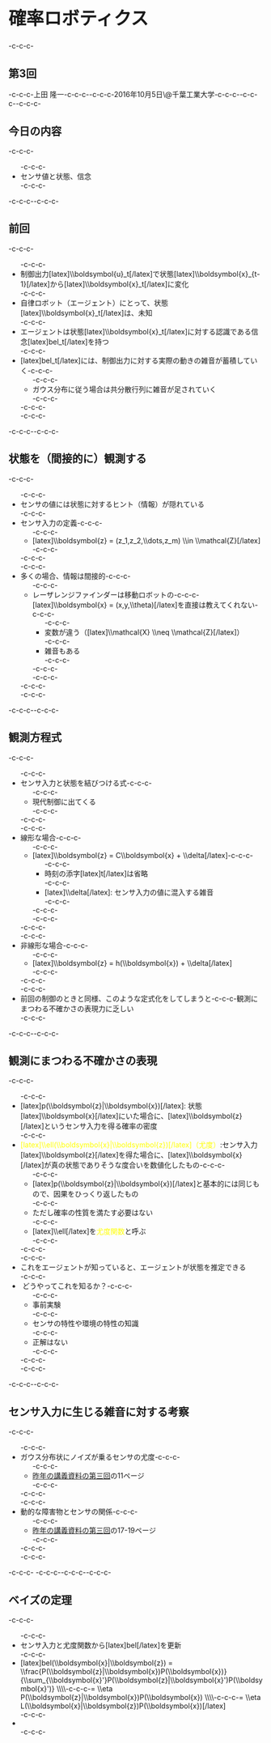 <h1 style="font-size: 250%;">確率ロボティクス</h1>-c-c-c-<h2>第3回</h2>-c-c-c-上田 隆一-c-c-c--c-c-c-2016年10月5日\@千葉工業大学-c-c-c--c-c-c-<!--nextpage-->-c-c-c-<h2>今日の内容</h2>-c-c-c-<ul>-c-c-c- 	<li>センサ値と状態、信念</li>-c-c-c-</ul>-c-c-c-<!--nextpage-->-c-c-c-<h2>前回</h2>-c-c-c-<ul>-c-c-c- 	<li>制御出力[latex]\\boldsymbol{u}_t[/latex]で状態[latex]\\boldsymbol{x}_{t-1}[/latex]から[latex]\\boldsymbol{x}_t[/latex]に変化</li>-c-c-c- 	<li>自律ロボット（エージェント）にとって、状態[latex]\\boldsymbol{x}_t[/latex]は、未知</li>-c-c-c- 	<li>エージェントは状態[latex]\\boldsymbol{x}_t[/latex]に対する認識である信念[latex]bel_t[/latex]を持つ</li>-c-c-c- 	<li>[latex]bel_t[/latex]には、制御出力に対する実際の動きの雑音が蓄積していく-c-c-c-<ul>-c-c-c- 	<li>ガウス分布に従う場合は共分散行列に雑音が足されていく</li>-c-c-c-</ul>-c-c-c-</li>-c-c-c-</ul>-c-c-c-<!--nextpage-->-c-c-c-<h2>状態を（間接的に）観測する</h2>-c-c-c-<ul>-c-c-c- 	<li>センサの値には状態に対するヒント（情報）が隠れている</li>-c-c-c- 	<li>センサ入力の定義-c-c-c-<ul>-c-c-c- 	<li>[latex]\\boldsymbol{z} = (z_1,z_2,\\dots,z_m) \\in \\mathcal{Z}[/latex]</li>-c-c-c-</ul>-c-c-c-</li>-c-c-c- 	<li>多くの場合、情報は間接的-c-c-c-<ul>-c-c-c- 	<li>レーザレンジファインダーは移動ロボットの-c-c-c-[latex]\\boldsymbol{x} = (x,y,\\theta)[/latex]を直接は教えてくれない-c-c-c-<ul>-c-c-c- 	<li>変数が違う（[latex]\\mathcal{X} \\neq \\mathcal{Z}[/latex]）</li>-c-c-c- 	<li>雑音もある</li>-c-c-c-</ul>-c-c-c-</li>-c-c-c-</ul>-c-c-c-</li>-c-c-c-</ul>-c-c-c-<!--nextpage-->-c-c-c-<h2>観測方程式</h2>-c-c-c-<ul>-c-c-c- 	<li>センサ入力と状態を結びつける式-c-c-c-<ul>-c-c-c- 	<li>現代制御に出てくる</li>-c-c-c-</ul>-c-c-c-</li>-c-c-c- 	<li>線形な場合-c-c-c-<ul>-c-c-c- 	<li>[latex]\\boldsymbol{z} = C\\boldsymbol{x} + \\delta[/latex]-c-c-c-<ul>-c-c-c- 	<li>時刻の添字[latex]t[/latex]は省略</li>-c-c-c- 	<li>[latex]\\delta[/latex]: センサ入力の値に混入する雑音</li>-c-c-c-</ul>-c-c-c-</li>-c-c-c-</ul>-c-c-c-</li>-c-c-c- 	<li>非線形な場合-c-c-c-<ul>-c-c-c- 	<li>[latex]\\boldsymbol{z} = h(\\boldsymbol{x}) + \\delta[/latex]</li>-c-c-c-</ul>-c-c-c-</li>-c-c-c- 	<li>前回の制御のときと同様、このような定式化をしてしまうと-c-c-c-観測にまつわる不確かさの表現力に乏しい</li>-c-c-c-</ul>-c-c-c-<!--nextpage-->-c-c-c-<h2>観測にまつわる不確かさの表現</h2>-c-c-c-<ul>-c-c-c- 	<li>[latex]p(\\boldsymbol{z}|\\boldsymbol{x})[/latex]: 状態[latex]\\boldsymbol{x}[/latex]にいた場合に、[latex]\\boldsymbol{z}[/latex]というセンサ入力を得る確率の密度</li>-c-c-c- 	<li><span style="color: #ffff00;">[latex]\\ell(\\boldsymbol{x}|\\boldsymbol{z})[/latex]（尤度）</span>:センサ入力[latex]\\boldsymbol{z}[/latex]を得た場合に、[latex]\\boldsymbol{x}[/latex]が真の状態でありそうな度合いを数値化したもの-c-c-c-<ul>-c-c-c- 	<li>[latex]p(\\boldsymbol{z}|\\boldsymbol{x})[/latex]と基本的には同じもので、因果をひっくり返したもの</li>-c-c-c- 	<li>ただし確率の性質を満たす必要はない</li>-c-c-c- 	<li>[latex]\\ell[/latex]を<span style="color: #ffff00;">尤度関数</span>と呼ぶ</li>-c-c-c-</ul>-c-c-c-</li>-c-c-c- 	<li>これをエージェントが知っていると、エージェントが状態を推定できる</li>-c-c-c- 	<li> どうやってこれを知るか？-c-c-c-<ul>-c-c-c- 	<li>事前実験</li>-c-c-c- 	<li>センサの特性や環境の特性の知識</li>-c-c-c- 	<li>正解はない</li>-c-c-c-</ul>-c-c-c-</li>-c-c-c-</ul>-c-c-c-<!--nextpage-->-c-c-c-<h2>センサ入力に生じる雑音に対する考察</h2>-c-c-c-<ul>-c-c-c- 	<li>ガウス分布状にノイズが乗るセンサの尤度-c-c-c-<ul>-c-c-c- 	<li><a href="http://www.slideshare.net/ryuichiueda/ss-53911082?ref=https://lab.ueda.asia/?page_id=180" target="_blank">昨年の講義資料の第三回</a>の11ページ</li>-c-c-c-</ul>-c-c-c-</li>-c-c-c- 	<li>動的な障害物とセンサの関係-c-c-c-<ul>-c-c-c- 	<li><a href="http://www.slideshare.net/ryuichiueda/ss-53911082?ref=https://lab.ueda.asia/?page_id=180" target="_blank">昨年の講義資料の第三回</a>の17-19ページ</li>-c-c-c-</ul>-c-c-c-</li>-c-c-c-</ul>-c-c-c-&nbsp;-c-c-c--c-c-c-<!--nextpage-->-c-c-c-<h2>ベイズの定理</h2>-c-c-c-<ul>-c-c-c- 	<li>センサ入力と尤度関数から[latex]bel[/latex]を更新</li>-c-c-c- 	<li>[latex]bel(\\boldsymbol{x}|\\boldsymbol{z}) = \\frac{P(\\boldsymbol{z}|\\boldsymbol{x})P(\\boldsymbol{x})}{\\sum_{\\boldsymbol{x}'}P(\\boldsymbol{z}|\\boldsymbol{x}')P(\\boldsymbol{x}')} \\\\-c-c-c-= \\eta P(\\boldsymbol{z}|\\boldsymbol{x})P(\\boldsymbol{x}) \\\\-c-c-c-= \\eta L(\\boldsymbol{x}|\\boldsymbol{z})P(\\boldsymbol{x})[/latex]</li>-c-c-c- 	<li></li>-c-c-c-</ul>
